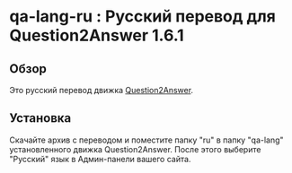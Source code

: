﻿﻿qa-lang-ru : Русский перевод для Question2Answer 1.6.1
==============================================================================

Обзор
--------
Это русский перевод движка 
[Question2Answer](http://www.question2answer.org/).

Установка
------------
Скачайте архив с переводом и поместите папку "ru" в папку "qa-lang" 
установленного движка Question2Answer. После этого выберите "Русский" язык 
в Админ-панели вашего сайта.
